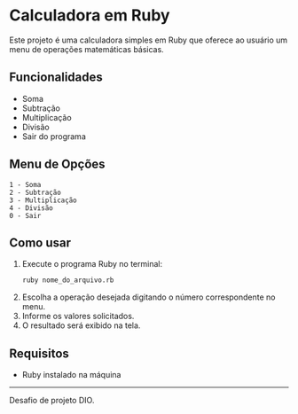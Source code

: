# Calculadora em Ruby

Este projeto é uma calculadora simples em Ruby que oferece ao usuário um menu de operações matemáticas básicas.

## Funcionalidades

- Soma
- Subtração
- Multiplicação
- Divisão
- Sair do programa

## Menu de Opções

```
1 - Soma
2 - Subtração
3 - Multiplicação
4 - Divisão
0 - Sair
```

## Como usar

1. Execute o programa Ruby no terminal:
   ```bash
   ruby nome_do_arquivo.rb
   ```
2. Escolha a operação desejada digitando o número correspondente no menu.
3. Informe os valores solicitados.
4. O resultado será exibido na tela.

## Requisitos

- Ruby instalado na máquina

---
Desafio de projeto DIO.
